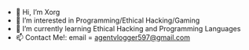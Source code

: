 - 👋 Hi, I’m Xorg
- 👀 I’m interested in Programming/Ethical Hacking/Gaming
- 🌱 I’m currently learning Ethical Hacking and Programming Languages
- 📫 Contact Me!: email = agentvlogger597@gmail.com
